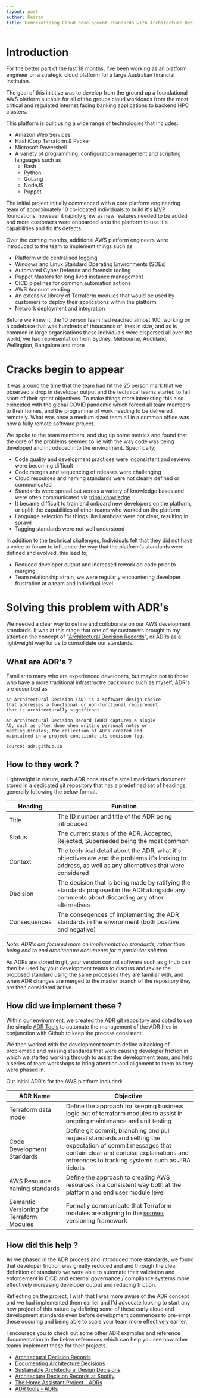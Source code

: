 ```yaml
---
layout: post
author: Keiran
title: Democratising Cloud development standards with Architecture Design Records (ADRs)
---
```


# Introduction

For the better part of the last 18 months, I've been working as an platform engineer on a strategic cloud platform for a large Australian financial instituion.

The goal of this inititive was to develop from the ground up a foundational AWS platform suitable for all of the groups cloud workloads from the most critical and regulated  internet facing banking applications to backend HPC clusters. 

This platform is built using a wide range of technologies that includes:

* Amazon Web Services 
* HashiCorp Terraform & Packer 
* Microsoft Powershell
* A variety of programming, configuration management and scripting languages such as
  * Bash
  * Python
  * GoLang
  * NodeJS
  * Puppet

The initial project initially commenced with a core platform engineering team of approximately 10 co-located individuals to build it's [MVP](https://en.wikipedia.org/wiki/Minimum_viable_product) foundations, however it rapidly grew as new features needed to be added and more customers were onboarded onto the platform to use it's capabilities and fix it's defects.

Over the coming months, additional AWS platform engineers were introduced to the team to implement things such as
* Platform wide centralised logging
* Windows and Linux Standard Operating Environments (SOEs)
* Automated Cyber Defence and forensic tooling
* Puppet Masters for long lived instance management
* CICD pipelines for common automation actions
* AWS Account vending
* An extensive library of Terraform modules that would be used by customers to deploy their applications within the platform
* Network deployment and integration

Before we knew it, the 10 person team had reached almost 100, working on a codebase that was hundreds of thousands of lines in size, and as is common in large organisations these individuals were dispersed all over the world, we had representation from Sydney, Melbourne, Auckland, Wellington, Bangalore and more

# Cracks begin to appear

It was around the time that the team had hit the 25 person mark that we observed a drop in developer output and the technical teams started to fall short of their sprint objectives. To make things more interesting this also coincided with the global COVID pandemic which forced all team members to their homes, and the programme of work needing to be delivered remotely. What was once a medium sized team all in a common office was now a fully remote software project.

We spoke to the team members, and dug up some metrics and found that the core of the problems seemed to lie with the way code was being developed and introduced into the environment. Specifically;

* Code quality and development practices were inconsistent and reviews were becoming difficult 
* Code merges and sequencing of releases were challenging 
* Cloud resources and naming standards were not clearly defined or communicated
* Standards were spread out across a variety of knowledge bases and were often communicated via [tribal knowledge](https://en.wikipedia.org/wiki/Tribal_knowledge)
* It became difficult to train and onboard new developers on the platform, or uplift the capabilities of other teams who worked on the platform
* Language selection for things like Lambdas were not clear, resulting in sprawl 
* Tagging standards were not well understood

In addition to the technical challenges, Individuals felt that they did not have a voice or forum to influence the way that the platform's standards were defined and evolved, this lead to;

* Reduced developer output and increased rework on code prior to merging
* Team relationship strain, we were regularly encountering developer frustration at a team and individual level

# Solving this problem with ADR's

We needed a clear way to define and colloborate on our AWS development standards. It was at this stage that one of my customers brought to my attention the concept of "[Architectural Decision Records](https://adr.github.io/)", or ADRs as a lightweight way for us to consolidate our standards. 

## What are ADR's ? 
Familiar to many who are experienced developers, but maybe not to those who have a more traditional infrastructre backround such as myself, ADR's are described as

    An Architectural Decision (AD) is a software design choice 
    that addresses a functional or non-functional requirement
    that is architecturally significant.

    An Architectural Decision Record (ADR) captures a single 
    AD, such as often done when writing personal notes or
    meeting minutes; the collection of ADRs created and
    maintained in a project constitute its decision log. 

    Source: adr.github.io


## How to they work ? 

Lightweight in nature, each ADR consists of a small markdown document stored in a dedicated git repository that has a predefined set of headings, generally following the below format.


| Heading       | Function      | 
| ------------- | ------------- | 
| Title         | The ID number and title of the ADR being introduced | 
| Status        | The current status of the ADR. Accepted, Rejected, Superseded being the most common | 
| Context       | The technical detail about the ADR, what it's objectives are and the problems it's looking to address, as well as any alternatives that were considered |
| Decision      | The decision that is being made by ratifying the standards proposed in the ADR alongside any comments about discarding any other alternatives | 
| Consequences  | The conseqences of implementing the ADR standards in the environment (both positive and negative) |


_Note: ADR's are focused more on implementation standards, rather than being end to end architecture documents for a particular solution._

As ADRs are stored in git, your version control software such as github can then be used by your development teams to discuss and revise the proposed standard using the same processes they are familiar with, and when ADR changes are merged to the master branch of the repository they are then considered active.

## How did we implement these ? 

Within our environment, we created the ADR git repository and opted to use the simple [ADR Tools](https://github.com/npryce/adr-tools) to automate the management of the ADR files in conjunction with Github to keep the process consistent.

We then worked with the development team to define a backlog of problematic and missing standards that were causing developer friction in which we started working through to assist the development team, and held a series of team workshops to bring attention and alignment to them as they were phased in.

Out initial ADR's for the AWS platform included: 

| ADR Name      | Objective      | 
| ------------- | ------------- | 
| Terraform data model | Define the approach for keeping business logic out of terraform modules to assist in ongoing maintenance and unit testing | 
| Code Development Standards | Define git commit, branching and pull request standards and setting the expectation of commit messages that contain clear and concise explainations and references to tracking systems such as JIRA tickets   | 
| AWS Resource naming standards | Define the approach to creating AWS resources in a consistent way both at the platform and end user module level | 
| Semantic Versioning for Terraform Modules | Formally communicate that Terraform modules are aligning to the [semver](https://semver.org/) versioning framework  | 


## How did this help ?

As we phased in the ADR process and introduced more standards, we found that developer friction was greatly reduced and and through the clear definition of standards we were able to automate their validation and enforcement in CICD and external governance / compliance systems more effectively increasing developer output and reducing friction.

Reflecting on the project, I wish that I was more aware of the ADR concept and we had implemented them earlier and I'd advocate looking to start any new project of this nature by defining some of these early cloud and development standards even before development commences to pre-empt these occuring and being able to scale your team more effectively earlier.

I encourage you to check out some other ADR examples and reference documentation in the below references which can help you see how other teams implement these for their projects.

* [Architectural Decision Records](https://adr.github.io/)
* [Documenting Architecture Decisions](https://cognitect.com/blog/2011/11/15/documenting-architecture-decisions.html)
* [Sustainable Architectural Design Decisions](https://www.infoq.com/articles/sustainable-architectural-design-decisions/)
* [Architecture Decision Records at Spotify](https://www.infoq.com/news/2020/04/architecture-decision-records/)
* [The Home Assistant Project - ADRs](https://github.com/home-assistant/architecture/tree/master/adr)
* [ADR tools - ADRs](https://github.com/npryce/adr-tools/tree/master/doc/adr)




